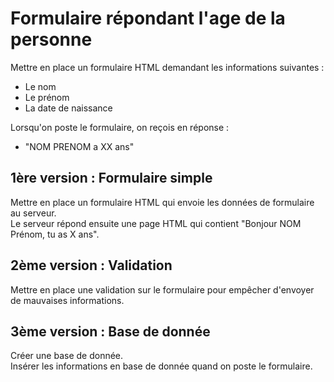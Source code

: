 # Formulaire répondant l'age de la personne

Mettre en place un formulaire HTML demandant les informations suivantes :
- Le nom
- Le prénom
- La date de naissance

Lorsqu'on poste le formulaire, on reçois en réponse :
- "NOM PRENOM a XX ans"

## 1ère version : Formulaire simple
Mettre en place un formulaire HTML qui envoie les données de formulaire au serveur.  
Le serveur répond ensuite une page HTML qui contient "Bonjour NOM Prénom, tu as X ans".

## 2ème version : Validation
Mettre en place une validation sur le formulaire pour empêcher d'envoyer de mauvaises informations.

## 3ème version : Base de donnée
Créer une base de donnée.  
Insérer les informations en base de donnée quand on poste le formulaire.

